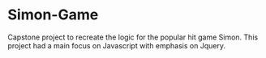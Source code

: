 # Simon-Game
Capstone project to recreate the logic for the popular hit game Simon. This project had a main focus on Javascript with emphasis on Jquery.
